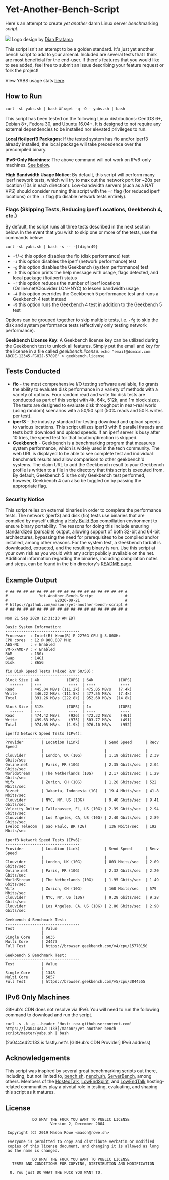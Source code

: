 # Yet-Another-Bench-Script

Here's an attempt to create _yet another_ damn Linux server *bench*marking _script_.

![](https://user-images.githubusercontent.com/8313125/106475387-e1f6da00-6473-11eb-918c-c785ebeef8b9.jpg)
Logo design by [Dian Pratama](https://dianpratama.com/)

This script isn't an attempt to be a golden standard. It's just yet another bench script to add to your arsenal. Included are several tests that I think are most beneficial for the end-user. If there's features that you would like to see added, feel free to submit an issue describing your feature request or fork the project!

View YABS usage stats [here](https://yabs.rowe.sh).

## How to Run

`curl -sL yabs.sh | bash` or `wget -q -O - yabs.sh | bash`

This script has been tested on the following Linux distributions: CentOS 6+, Debian 8+, Fedora 30, and Ubuntu 16.04+. It is designed to not require any external dependencies to be installed nor elevated privileges to run.

**Local fio/iperf3 Packages**: If the tested system has fio and/or iperf3 already installed, the local package will take precedence over the precompiled binary.

**IPv6-Only Machines**: The above command will not work on IPv6-only machines. [See below](#ipv6-only-machines).

**High Bandwidth Usage Notice**: By default, this script will perform many iperf network tests, which will try to max out the network port for ~20s per location (10s in each direction). Low-bandwidth servers (such as a NAT VPS) should consider running this script with the `-r` flag (for reduced iperf locations) or the `-i` flag (to disable network tests entirely).

### Flags (Skipping Tests, Reducing iperf Locations, Geekbench 4, etc.)

By default, the script runs all three tests described in the next section below. In the event that you wish to skip one or more of the tests, use the commands below:

```
curl -sL yabs.sh | bash -s -- -{fdighr49}
```

* `-f`/`-d` this option disables the fio (disk performance) test
* `-i` this option disables the iperf (network performance) test
* `-g` this option disables the Geekbench (system performance) test
* `-h` this option prints the help message with usage, flags detected, and local package (fio/iperf) status
* `-r` this option reduces the number of iperf locations (Online.net/Clouvider LON+NYC) to lessen bandwidth usage
* `-4` this option overrides the Geekbench 5 performance test and runs a Geekbench 4 test instead
* `-9` this option runs the Geekbench 4 test in addition to the Geekbench 5 test

Options can be grouped together to skip multiple tests, i.e. `-fg` to skip the disk and system performance tests (effectively only testing network performance).

**Geekbench License Key**: A Geekbench license key can be utilized during the Geekbench test to unlock all features. Simply put the email and key for the license in a file called _geekbench.license_. `echo "email@domain.com ABCDE-12345-FGHIJ-57890" > geekbench.license`

## Tests Conducted

* **fio** - the most comprehensive I/O testing software available, fio grants the ability to evaluate disk performance in a variety of methods with a variety of options. Four random read and write fio disk tests are conducted as part of this script with 4k, 64k, 512k, and 1m block sizes. The tests are designed to evaluate disk throughput in near-real world (using random) scenarios with a 50/50 split (50% reads and 50% writes per test).
* **iperf3** - the industry standard for testing download and upload speeds to various locations. This script utilizes iperf3 with 8 parallel threads and tests both download and upload speeds. If an iperf server is busy after 10 tries, the speed test for that location/direction is skipped.
* **Geekbench** - Geekbench is a benchmarking program that measures system performance, which is widely used in the tech community. The web URL is displayed to be able to see complete test and individual benchmark results and allow comparison to other geekbench'd systems. The claim URL to add the Geekbench result to your Geekbench profile is written to a file in the directory that this script is executed from. By default, Geekbench 5 is the only Geekbench test performed, however, Geekbench 4 can also be toggled on by passing the appropriate flag.

### Security Notice

This script relies on external binaries in order to complete the performance tests. The network (iperf3) and disk (fio) tests use binaries that are compiled by myself utilizing a [Holy Build Box](https://github.com/phusion/holy-build-box) compiliation environment to ensure binary portability. The reasons for doing this include ensuring standardized (parsable) output, allowing support of both 32-bit and 64-bit architectures, bypassing the need for prerequisites to be compiled and/or installed, among other reasons. For the system test, a Geekbench tarball is downloaded, extracted, and the resulting binary is run. Use this script at your own risk as you would with any script publicly available on the net. Additional information regarding the binaries, including compilation notes and steps, can be found in the bin directory's [README page](bin/README.md).

## Example Output

```
# ## ## ## ## ## ## ## ## ## ## ## ## ## ## ## ## ## #
#              Yet-Another-Bench-Script              #
#                     v2020-09-21                    #
# https://github.com/masonr/yet-another-bench-script #
# ## ## ## ## ## ## ## ## ## ## ## ## ## ## ## ## ## #

Mon 21 Sep 2020 12:31:13 AM EDT

Basic System Information:
---------------------------------
Processor  : Intel(R) Xeon(R) E-2276G CPU @ 3.80GHz
CPU cores  : 12 @ 800.087 MHz
AES-NI     : ✔ Enabled
VM-x/AMD-V : ✔ Enabled
RAM        : 15Gi
Swap       : 14Gi
Disk       : 865G

fio Disk Speed Tests (Mixed R/W 50/50):
---------------------------------
Block Size | 4k            (IOPS) | 64k           (IOPS)
  ------   | ---            ----  | ----           ----
Read       | 445.04 MB/s (111.2k) | 475.05 MB/s   (7.4k)
Write      | 446.22 MB/s (111.5k) | 477.55 MB/s   (7.4k)
Total      | 891.26 MB/s (222.8k) | 952.60 MB/s  (14.8k)
           |                      |
Block Size | 512k          (IOPS) | 1m            (IOPS)
  ------   | ---            ----  | ----           ----
Read       | 474.42 MB/s    (926) | 472.32 MB/s    (461)
Write      | 499.63 MB/s    (975) | 503.77 MB/s    (491)
Total      | 974.05 MB/s   (1.9k) | 976.10 MB/s    (952)

iperf3 Network Speed Tests (IPv4):
---------------------------------
Provider        | Location (Link)           | Send Speed      | Recv Speed
                |                           |                 |
Clouvider       | London, UK (10G)          | 1.19 Gbits/sec  | 2.39 Gbits/sec
Online.net      | Paris, FR (10G)           | 2.35 Gbits/sec  | 2.04 Gbits/sec
WorldStream     | The Netherlands (10G)     | 2.17 Gbits/sec  | 1.29 Gbits/sec
Wifx            | Zurich, CH (10G)          | 1.28 Gbits/sec  | 522 Mbits/sec
Biznet          | Jakarta, Indonesia (1G)   | 19.4 Mbits/sec  | 41.8 Mbits/sec
Clouvider       | NYC, NY, US (10G)         | 9.40 Gbits/sec  | 9.41 Gbits/sec
Velocity Online | Tallahassee, FL, US (10G) | 2.39 Gbits/sec  | 2.94 Gbits/sec
Clouvider       | Los Angeles, CA, US (10G) | 2.40 Gbits/sec  | 2.89 Gbits/sec
Iveloz Telecom  | Sao Paulo, BR (2G)        | 136 Mbits/sec   | 192 Mbits/sec

iperf3 Network Speed Tests (IPv6):
---------------------------------
Provider        | Location (Link)           | Send Speed      | Recv Speed
                |                           |                 |
Clouvider       | London, UK (10G)          | 803 Mbits/sec   | 2.09 Gbits/sec
Online.net      | Paris, FR (10G)           | 2.32 Gbits/sec  | 2.20 Gbits/sec
WorldStream     | The Netherlands (10G)     | 1.95 Gbits/sec  | 1.49 Gbits/sec
Wifx            | Zurich, CH (10G)          | 168 Mbits/sec   | 579 Mbits/sec
Clouvider       | NYC, NY, US (10G)         | 9.28 Gbits/sec  | 9.28 Gbits/sec
Clouvider       | Los Angeles, CA, US (10G) | 2.80 Gbits/sec  | 2.90 Gbits/sec

Geekbench 4 Benchmark Test:
---------------------------------
Test            | Value
                |
Single Core     | 6035
Multi Core      | 24473
Full Test       | https://browser.geekbench.com/v4/cpu/15770150

Geekbench 5 Benchmark Test:
---------------------------------
Test            | Value
                |
Single Core     | 1348
Multi Core      | 5857
Full Test       | https://browser.geekbench.com/v5/cpu/3844555

```

## IPv6 Only Machines

GitHub's CDN does not resolve via IPv6. You will need to run the following command to download and run the script.

`curl -s -k -g --header 'Host: raw.githubusercontent.com' https://[2a04:4e42::133]/masonr/yet-another-bench-script/master/yabs.sh | bash`

(2a04:4e42::133 is fastly.net's [GitHub's CDN Provider] IPv6 address)

## Acknowledgements

This script was inspired by several great benchmarking scripts out there, including, but not limited to, [bench.sh](https://bench.sh/), [nench.sh](https://github.com/n-st/nench), [ServerBench](https://github.com/K4Y5/ServerBench), among others. Members of the [HostedTalk](https://hostedtalk.net), [LowEndSpirit](https://talk.lowendspirit.com), and [LowEndTalk](https://www.lowendtalk.com) hosting-related communities play a pivotal role in testing, evaluating, and shaping this script as it matures.

## License
```
            DO WHAT THE FUCK YOU WANT TO PUBLIC LICENSE
                    Version 2, December 2004

 Copyright (C) 2019 Mason Rowe <mason@rowe.sh>

 Everyone is permitted to copy and distribute verbatim or modified
 copies of this license document, and changing it is allowed as long
 as the name is changed.

            DO WHAT THE FUCK YOU WANT TO PUBLIC LICENSE
   TERMS AND CONDITIONS FOR COPYING, DISTRIBUTION AND MODIFICATION

  0. You just DO WHAT THE FUCK YOU WANT TO.
```
